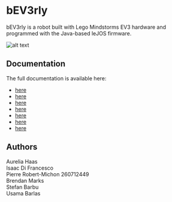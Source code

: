 # bEV3rly
bEV3rly is a robot built with Lego Mindstorms EV3 hardware and programmed with the Java-based leJOS firmware.

![alt text](https://github.com/pierrerm/bEV3rly/blob/master/DPMPoster-1.png "Poster DPM")

## Documentation

The full documentation is available here:

* [here](https://github.com/pierrerm/bEV3rly/blob/master/FinalReport.pdf "Capabilities Document")
* [here](https://github.com/pierrerm/bEV3rly/blob/master/FinalReport.pdf "Constraints Document")
* [here](https://github.com/pierrerm/bEV3rly/blob/master/FinalReport.pdf "Requirements Document")
* [here](https://github.com/pierrerm/bEV3rly/blob/master/FinalReport.pdf "System Document")
* [here](https://github.com/pierrerm/bEV3rly/blob/master/FinalReport.pdf "Hardware Document")
* [here](https://github.com/pierrerm/bEV3rly/blob/master/FinalReport.pdf "Software Document")
* [here](https://github.com/pierrerm/bEV3rly/blob/master/FinalReport.pdf "Testing Document")

## Authors

   Aurelia Haas <br>
   Isaac Di Francesco <br>
   Pierre Robert-Michon 260712449 <br>
   Brendan Marks <br>
   Stefan Barbu <br>
   Usama Barlas <br>
